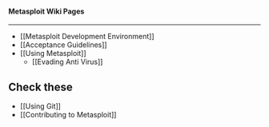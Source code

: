 #### Metasploit Wiki Pages
***
* [[Metasploit Development Environment]]
* [[Acceptance Guidelines]]
* [[Using Metasploit]]
  * [[Evading Anti Virus]]
## Check these

* [[Using Git]]
* [[Contributing to Metasploit]]

